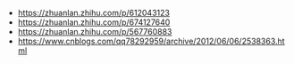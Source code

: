 - https://zhuanlan.zhihu.com/p/612043123
- https://zhuanlan.zhihu.com/p/674127640
- https://zhuanlan.zhihu.com/p/567760883
- https://www.cnblogs.com/qq78292959/archive/2012/06/06/2538363.html